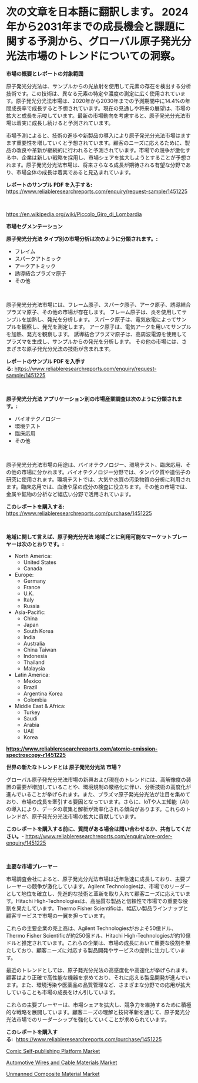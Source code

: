 <p><h1>次の文章を日本語に翻訳します。 2024年から2031年までの成長機会と課題に関する予測から、グローバル原子発光分光法市場のトレンドについての洞察。</h1></p><p><strong>市場の概要とレポートの対象範囲</strong></p>
<p><p>原子発光分光法は、サンプルからの光放射を使用して元素の存在を検出する分析技術です。この技術は、異なる元素の特定や濃度の測定に広く使用されています。原子発光分光法市場は、2020年から2030年までの予測期間中に14.4%の年間成長率で成長すると予想されています。現在の見通しや将来の展望は、市場の拡大と成長を示唆しています。最新の市場動向を考慮すると、原子発光分光法市場は着実に成長し続けると予測されています。</p><p>市場予測によると、技術の進歩や新製品の導入により原子発光分光法市場はますます重要性を増していくと予想されています。顧客のニーズに応えるために、製品の改良や革新が継続的に行われると予測されています。市場での競争が激化する中、企業は新しい戦略を採用し、市場シェアを拡大しようとすることが予想されます。原子発光分光法市場は、将来さらなる成長が期待される有望な分野であり、市場全体の成長は着実であると見込まれています。</p></p>
<p><strong>レポートのサンプル PDF を入手する:</strong> <a href="https://www.reliableresearchreports.com/enquiry/request-sample/1451225">https://www.reliableresearchreports.com/enquiry/request-sample/1451225</a></p>
<p>&nbsp;</p>
<p><a href="https://en.wikipedia.org/wiki/Piccolo_Giro_di_Lombardia">https://en.wikipedia.org/wiki/Piccolo_Giro_di_Lombardia</a></p>
<p><strong>市場セグメンテーション</strong></p>
<p><strong>原子発光分光法 タイプ別の市場分析は次のように分類されます。:</strong></p>
<p><ul><li>フレイム</li><li>スパークアトミック</li><li>アークアトミック</li><li>誘導結合プラズマ原子</li><li>その他</li></ul></p>
<p>&nbsp;</p>
<p><p>原子発光分光法市場には、フレーム原子、スパーク原子、アーク原子、誘導結合プラズマ原子、その他の市場が存在します。 フレーム原子は、炎を使用してサンプルを加熱し、発光を分析します。 スパーク原子は、電気放電によってサンプルを観察し、発光を測定します。 アーク原子は、電気アークを用いてサンプルを加熱、発光を観察します。 誘導結合プラズマ原子は、高周波電源を使用してプラズマを生成し、サンプルからの発光を分析します。 その他の市場には、さまざまな原子発光分光法の技術が含まれます。</p></p>
<p><strong>レポートのサンプル PDF を入手する:</strong>&nbsp;<a href="https://www.reliableresearchreports.com/enquiry/request-sample/1451225">https://www.reliableresearchreports.com/enquiry/request-sample/1451225</a></p>
<p>&nbsp;</p>
<p><strong> 原子発光分光法 アプリケーション別の市場産業調査は次のように分類されます。:</strong></p>
<p><ul><li>バイオテクノロジー</li><li>環境テスト</li><li>臨床応用</li><li>その他</li></ul></p>
<p>&nbsp;</p>
<p><p>原子発光分光法市場の用途は、バイオテクノロジー、環境テスト、臨床応用、その他の市場に分かれます。バイオテクノロジー分野では、タンパク質や遺伝子の研究に使用されます。環境テストでは、大気や水質の汚染物質の分析に利用されます。臨床応用では、血液や尿の成分の検査に役立ちます。その他の市場では、金属や鉱物の分析など幅広い分野で活用されています。</p></p>
<p><strong>このレポートを購入する:</strong>&nbsp; <a href="https://www.reliableresearchreports.com/purchase/1451225">https://www.reliableresearchreports.com/purchase/1451225</a></p>
<p>&nbsp;</p>
<p><strong>地域に関して言えば、原子発光分光法 地域ごとに利用可能なマーケットプレーヤーは次のとおりです。:</strong></p>
<p><ul>
    <li>
        North America:
        <ul>
            <li>United States</li>
            <li>Canada</li>
        </ul>
    </li>
    <li>
        Europe:
        <ul>
            <li>Germany</li>
            <li>France</li>
            <li>U.K.</li>
            <li>Italy</li>
            <li>Russia</li>
        </ul>
    </li>
    <li>
        Asia-Pacific:
        <ul>
            <li>China</li>
            <li>Japan</li>
            <li>South Korea</li>
            <li>India</li>
            <li>Australia</li>
            <li>China Taiwan</li>
            <li>Indonesia</li>
            <li>Thailand</li>
            <li>Malaysia</li>
        </ul>
    </li>
    <li>
        Latin America:
        <ul>
            <li>Mexico</li>
            <li>Brazil</li>
            <li>Argentina Korea</li>
            <li>Colombia</li>
        </ul>
    </li>
    <li>
        Middle East & Africa:
        <ul>
            <li>Turkey</li>
            <li>Saudi</li>
            <li>Arabia</li>
            <li>UAE</li>
            <li>Korea</li>
        </ul>
    </li>
    </ul></p>
<p><strong><a href="https://www.reliableresearchreports.com/atomic-emission-spectroscopy-r1451225">https://www.reliableresearchreports.com/atomic-emission-spectroscopy-r1451225</a></strong>&nbsp;</p>
<p><strong>世界の新たなトレンドとは 原子発光分光法 市場？</strong></p>
<p><p>グローバル原子発光分光法市場の新興および現在のトレンドには、高解像度の装置の需要が増加していることや、環境規制の厳格化に伴い、分析技術の高度化が進んでいることが挙げられます。また、プラズマ原子発光分光法が注目を集めており、市場の成長を牽引する要因となっています。さらに、IoTや人工知能（AI）の導入により、データの収集と解析が効率化される傾向があります。これらのトレンドが、原子発光分光法市場の拡大に貢献しています。</p></p>
<p><strong>このレポートを購入する前に、質問がある場合は問い合わせるか、共有してください。</strong>- <a href="https://www.reliableresearchreports.com/enquiry/pre-order-enquiry/1451225">https://www.reliableresearchreports.com/enquiry/pre-order-enquiry/1451225</a></p>
<p>&nbsp;</p>
<p><strong>主要な市場プレーヤー</strong></p>
<p><p>市場調査会社によると、原子発光分光法市場は近年急速に成長しており、主要プレーヤーの競争が激化しています。Agilent Technologiesは、市場でのリーダーとして地位を確立し、先進的な技術と革新を取り入れて顧客ニーズに応えています。Hitachi High-Technologiesは、高品質な製品と信頼性で市場での重要な役割を果たしています。Thermo Fisher Scientificは、幅広い製品ラインナップと顧客サービスで市場の一翼を担っています。</p><p>これらの主要企業の売上高は、Agilent Technologiesがおよそ50億ドル、Thermo Fisher Scientificが約250億ドル、Hitachi High-Technologiesが約10億ドルと推定されています。これらの企業は、市場の成長において重要な役割を果たしており、顧客ニーズに対応する製品開発やサービスの提供に注力しています。</p><p>最近のトレンドとしては、原子発光分光法の高感度化や高速化が挙げられます。顧客はより正確で高性能な機器を求めており、それに応える製品開発が進んでいます。また、環境汚染や医薬品の品質管理など、さまざまな分野での応用が拡大していることも市場の成長をけん引しています。</p><p>これらの主要プレーヤーは、市場シェアを拡大し、競争力を維持するために積極的な戦略を展開しています。顧客ニーズの理解と技術革新を通じて、原子発光分光法市場でのリーダーシップを強化していくことが求められています。</p></p>
<p><strong>このレポートを購入する:</strong>&nbsp;&nbsp;<a href="https://www.reliableresearchreports.com/purchase/1451225">https://www.reliableresearchreports.com/purchase/1451225</a></p>
<p><p><a href="https://issuu.com/reportprime-2/docs/comic-self-publishing-platform-market-size-2030.pp">Comic Self-publishing Platform Market</a></p><p><a href="https://github.com/gracielawharris42024/Market-Research-Report-List-1/blob/main/automotive-wires-and-cable-materials-market.md">Automotive Wires and Cable Materials Market</a></p><p><a href="https://github.com/chabibjrq/Market-Research-Report-List-1/blob/main/unmanned-composite-material-market.md">Unmanned Composite Material Market</a></p></p>